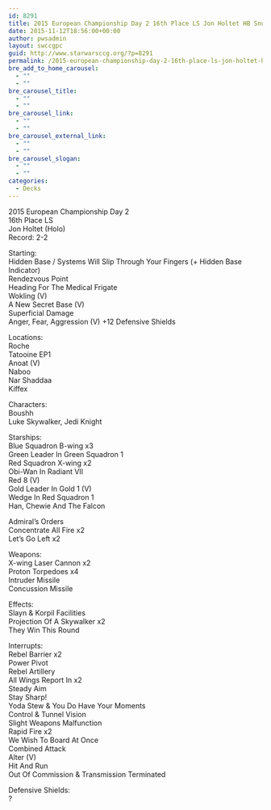 ```yaml
---
id: 8291
title: 2015 European Championship Day 2 16th Place LS Jon Holtet HB Snubs
date: 2015-11-12T18:56:00+00:00
author: pwsadmin
layout: swccgpc
guid: http://www.starwarsccg.org/?p=8291
permalink: /2015-european-championship-day-2-16th-place-ls-jon-holtet-hb-snubs/
bre_add_to_home_carousel:
  - ""
  - ""
bre_carousel_title:
  - ""
  - ""
bre_carousel_link:
  - ""
  - ""
bre_carousel_external_link:
  - ""
  - ""
bre_carousel_slogan:
  - ""
  - ""
categories:
  - Decks
---
```

2015 European Championship Day 2  
16th Place LS  
Jon Holtet (Holo)  
Record: 2-2

Starting:  
Hidden Base / Systems Will Slip Through Your Fingers (+ Hidden Base Indicator)  
Rendezvous Point  
Heading For The Medical Frigate  
Wokling (V)  
A New Secret Base (V)  
Superficial Damage  
Anger, Fear, Aggression (V) +12 Defensive Shields

Locations:  
Roche  
Tatooine EP1  
Anoat (V)  
Naboo  
Nar Shaddaa  
Kiffex

Characters:  
Boushh  
Luke Skywalker, Jedi Knight

Starships:  
Blue Squadron B-wing x3  
Green Leader In Green Squadron 1  
Red Squadron X-wing x2  
Obi-Wan In Radiant VII  
Red 8 (V)  
Gold Leader In Gold 1 (V)  
Wedge In Red Squadron 1  
Han, Chewie And The Falcon

Admiral&#8217;s Orders  
Concentrate All Fire x2  
Let&#8217;s Go Left x2

Weapons:  
X-wing Laser Cannon x2  
Proton Torpedoes x4  
Intruder Missile  
Concussion Missile

Effects:  
Slayn & Korpil Facilities  
Projection Of A Skywalker x2  
They Win This Round

Interrupts:  
Rebel Barrier x2  
Power Pivot  
Rebel Artillery  
All Wings Report In x2  
Steady Aim  
Stay Sharp!  
Yoda Stew & You Do Have Your Moments  
Control & Tunnel Vision  
Slight Weapons Malfunction  
Rapid Fire x2  
We Wish To Board At Once  
Combined Attack  
Alter (V)  
Hit And Run  
Out Of Commission & Transmission Terminated

Defensive Shields:  
?